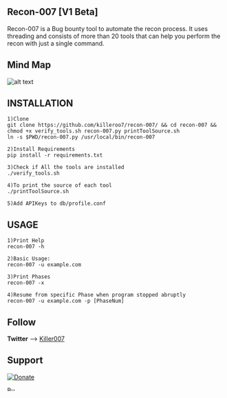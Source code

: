 ## Recon-007 [V1 Beta]
Recon-007 is a Bug bounty tool to automate the recon process. It uses threading and consists of more than 20 tools that can help you perform the recon with just a single command.

## Mind Map
![alt text](https://github.com/killeroo7/recon-007/blob/master/mindmap/Recon-007%5Bv1%5D%20.png)


## INSTALLATION
```
1)Clone
git clone https://github.com/killeroo7/recon-007/ && cd recon-007 && chmod +x verify_tools.sh recon-007.py printToolSource.sh
ln -s $PWD/recon-007.py /usr/local/bin/recon-007

2)Install Requirements
pip install -r requirements.txt

3)Check if All the tools are installed
./verify_tools.sh

4)To print the source of each tool
./printToolSource.sh

5)Add APIKeys to db/profile.conf
```

## USAGE
```
1)Print Help
recon-007 -h

2)Basic Usage:
recon-007 -u example.com

3)Print Phases
recon-007 -x

4)Resume from specific Phase when program stopped abruptly
recon-007 -u example.com -p [PhaseNum]
```

## Follow
**Twitter** --> [Killer007](https://twitter.com/killer007p)

## Support

[![Donate](https://img.shields.io/badge/Donate-PayPal-green.svg)](https://paypal.me/pkiller007)

<a href="https://www.buymeacoffee.com/killer007" target="_blank"><img src="https://cdn.buymeacoffee.com/buttons/v2/default-yellow.png" alt="Buy Me A Coffee" style="height: 10px !important;width: 20px !important;" ></a>
